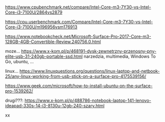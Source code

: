 
https://www.cpubenchmark.net/compare/Intel-Core-m3-7Y30-vs-Intel-Core-i3-7100U/2864vs2879

https://cpu.userbenchmark.com/Compare/Intel-Core-m3-7Y30-vs-Intel-Core-i3-7100U/m196956vsm176913

https://www.notebookcheck.net/Microsoft-Surface-Pro-2017-Core-m3-128GB-4GB-Convertible-Review.240756.0.html


moze...
https://www.x-kom.pl/p/468191-dysk-zewnetrzny-przenosny-pny-elite-usb-31-240gb-portable-ssd.html
narzedzia, multimedia,
Windows To Go, ubuntu, ...



linux...
https://www.linuxquestions.org/questions/linux-laptop-and-netbook-25/any-linux-working-from-usb-stick-on-a-surface-pro-4175539156/

https://www.geek.com/microsoft/how-to-install-ubuntu-on-the-surface-pro-1539262/


drugi???:
https://www.x-kom.pl/p/488786-notebook-laptop-141-lenovo-ideapad-330s-14-i3-8130u-12gb-240-szary.html

xx

